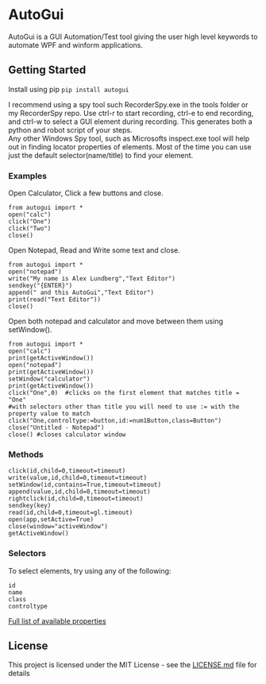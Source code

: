 # AutoGui

AutoGui is a GUI Automation/Test tool giving the user high level keywords to automate WPF and winform applications.

## Getting Started
Install using pip
`pip install autogui`  

I recommend using a spy tool such RecorderSpy.exe in the tools folder or my RecorderSpy repo. Use ctrl-r to start recording, ctrl-e to end recording, and ctrl-w to select a GUI element during recording. This generates both a python and robot script of your steps.  
Any other Windows Spy tool, such as Microsofts inspect.exe tool will help out in finding locator properties of elements. Most of the time you can use just the default selector(name/title) to find your element.


### Examples
Open Calculator, Click a few buttons and close.  
```
from autogui import * 
open("calc")  
click("One")  
click("Two")  
close()  
```
Open Notepad, Read and Write some text and close.  
```
from autogui import *  
open("notepad")  
write("My name is Alex Lundberg","Text Editor")
sendkey("{ENTER}")
append(" and this AutoGui","Text Editor")
print(read("Text Editor"))
close()  
```

Open both notepad and calculator and move between them using setWindow().
```
from autogui import * 
open("calc")
print(getActiveWindow())
open("notepad")
print(getActiveWindow())
setWindow("calculator")
print(getActiveWindow())
click("One",0)  #clicks on the first element that matches title = "One"
#with selectors other than title you will need to use := with the property value to match
click("One,controltype:=button,id:=num1Button,class=Button")  
close("Untitled - Notepad")
close() #closes calculator window
```

### Methods
```
click(id,child=0,timeout=timeout)  
write(value,id,child=0,timeout=timeout)  
setWindow(id,contains=True,timeout=timeout)  
append(value,id,child=0,timeout=timeout)  
rightclick(id,child=0,timeout=timeout)  
sendkey(key)  
read(id,child=0,timeout=gl.timeout)  
open(app,setActive=True)  
close(window="activeWindow")  
getActiveWindow()  
```

### Selectors
To select elements, try using any of the following:  
```
id  
name  
class  
controltype  
```
[Full list of available properties](https://docs.microsoft.com/en-us/dotnet/api/system.windows.automation.automationelement)

## License

This project is licensed under the MIT License - see the [LICENSE.md](LICENSE.md) file for details

	
	
	
	
	
